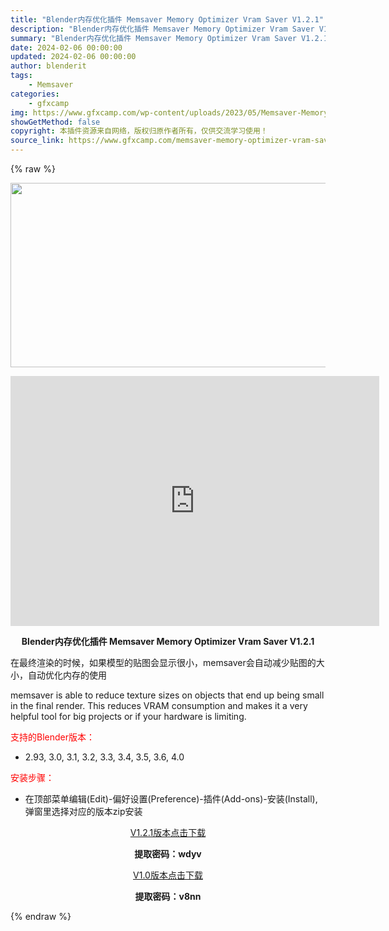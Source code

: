 ```yaml
---
title: "Blender内存优化插件 Memsaver Memory Optimizer Vram Saver V1.2.1"
description: "Blender内存优化插件 Memsaver Memory Optimizer Vram Saver V1.2.1 在最终渲染的时候，如果模型的贴图会显示很小，memsaver会自动减少贴图的大小，自..."
summary: "Blender内存优化插件 Memsaver Memory Optimizer Vram Saver V1.2.1 在最终渲染的时候，如果模型的贴图会显示很小，memsaver会自动减少贴图的大小，自..."
date: 2024-02-06 00:00:00
updated: 2024-02-06 00:00:00
author: blenderit
tags: 
    - Memsaver
categories:
    - gfxcamp
img: https://www.gfxcamp.com/wp-content/uploads/2023/05/Memsaver-Memory-Optimizer-Vram-Saver.jpg
showGetMethod: false
copyright: 本插件资源来自网络，版权归原作者所有，仅供交流学习使用！
source_link: https://www.gfxcamp.com/memsaver-memory-optimizer-vram-saver/
---
```


{% raw %}
<div><p><img decoding="async" class="aligncenter size-full wp-image-112434" src="https://www.gfxcamp.com/wp-content/uploads/2023/05/Memsaver-Memory-Optimizer-Vram-Saver.jpg" data-src="https://www.gfxcamp.com/wp-content/uploads/2023/05/Memsaver-Memory-Optimizer-Vram-Saver.jpg" alt="" width="590" height="295" data-srcset="https://www.gfxcamp.com/wp-content/uploads/2023/05/Memsaver-Memory-Optimizer-Vram-Saver.jpg 590w, https://www.gfxcamp.com/wp-content/uploads/2023/05/Memsaver-Memory-Optimizer-Vram-Saver-150x75.jpg 150w" data-sizes="(max-width: 590px) 100vw, 590px"></p><p style="text-align: center;"><iframe loading="lazy" src="https://player.youku.com/embed/XNTk2NjUwOTcwNA==" width="590" height="400" frameborder="0" allowfullscreen="allowfullscreen" data-mce-fragment="1"></iframe></p><p style="text-align: center;"><strong>Blender内存优化插件 Memsaver Memory Optimizer Vram Saver V1.2.1</strong></p><p style="text-align: left;">在最终渲染的时候，如果模型的贴图会显示很小，memsaver会自动减少贴图的大小，自动优化内存的使用</p><p style="text-align: left;">memsaver is able to reduce texture sizes on objects that end up being small in the final render. This reduces VRAM consumption and makes it a very helpful tool for big projects or if your hardware is limiting.</p><p style="text-align: left;"><span style="color: #ff0000;">支持的Blender版本：</span></p><ul>
<li style="text-align: left;">2.93, 3.0, 3.1, 3.2, 3.3, 3.4, 3.5, 3.6, 4.0</li>
</ul><p style="text-align: left;"><span style="color: #ff0000;">安装步骤：</span></p><ul>
<li>在顶部菜单编辑(Edit)-偏好设置(Preference)-插件(Add-ons)-安装(Install),弹窗里选择对应的版本zip安装</li>
</ul><p style="text-align: center;"><a class="maxbutton-3 maxbutton maxbutton-baidu" target="_blank" rel="noopener" href="https://pan.baidu.com/s/1q41e2c_DH5QygtAauuw7kA?pwd=wdyv"><span class="mb-text">V1.2.1版本点击下载</span></a></p><p style="text-align: center;"><strong>提取密码：wdyv</strong></p><p style="text-align: center;"><a class="maxbutton-3 maxbutton maxbutton-baidu" target="_blank" rel="noopener" href="https://pan.baidu.com/s/1FQxHBoEO1YBOL9ghf5enRg?pwd=v8nn"><span class="mb-text">V1.0版本点击下载</span></a></p><p style="text-align: center;"><strong>提取密码：v8nn</strong></p></div>
<div style="display: none">gfxcamp</div>
{% endraw %}